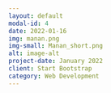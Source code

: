 ```yaml
---
layout: default
modal-id: 4
date: 2022-01-16
img: manan.png
img-small: Manan_short.png
alt: image-alt
project-date: January 2022
client: Start Bootstrap
category: Web Development
---
```

